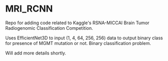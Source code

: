# MRI_RCNN

Repo for adding code related to Kaggle's RSNA-MICCAI Brain Tumor Radiogenomic Classification Competition.

Uses EfficientNet3D to input (1, 4, 64, 256, 256) data to output binary class for presence of MGMT mutation or not. Binary classification problem.

Will add more details shortly.